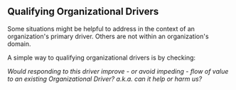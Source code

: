 ## Qualifying Organizational Drivers

Some situations might be helpful to address in the context of an organization's primary driver. Others are not within an organization's domain.

A simple way to qualifying organizational drivers is by checking:

_Would responding to this driver improve - or avoid impeding - flow of value to an existing Organizational Driver? a.k.a. can it help or harm us?_


